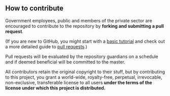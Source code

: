 ## How to contribute
Government employees, public and members of the private sector are encouraged
to contribute to the repository by **forking and submitting a pull request**.

(If you are new to GitHub, you might start with a
[basic tutorial](https://help.github.com/articles/set-up-git) and check out
a more detailed guide to
[pull requests](https://help.github.com/articles/using-pull-requests/).)

Pull requests will be evaluated by the repository guardians on a schedule and
if deemed beneficial will be committed to the master.

All contributors retain the original copyright to their stuff, but by
contributing to this project, you grant a world-wide, royalty-free, perpetual,
irrevocable, non-exclusive, transferable license to all users **under the terms
of the license under which this project is distributed.**

